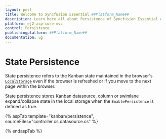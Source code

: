 ```yaml
---
layout: post
title: Welcome to Syncfusion Essential ##Platform_Name##
description: Learn here all about Persistence of Syncfusion Essential ##Platform_Name## widgets based on HTML5 and jQuery.
platform: ej2-asp-core-mvc
control: Persistence
publishingplatform: ##Platform_Name##
documentation: ug
---
```



# State Persistence

State persistence refers to the Kanban state maintained in the browser's [`LocalStorage`](https://www.w3schools.com/html/html5_webstorage.asp#) even if the browser is refreshed or if you move to the next page within the browser.

State persistence stores Kanban datasource, column or swimlane expand/collapse state in the local storage when the `EnablePersistence` is defined as true.

{% aspTab template="kanban/persistence", sourceFiles="controller.cs,datasource.cs" %}

{% endaspTab %}
